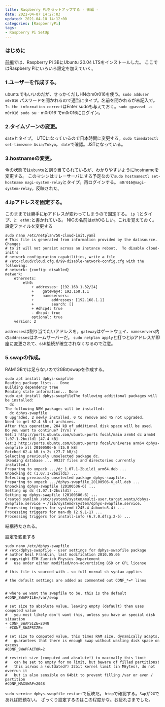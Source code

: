```yaml
---
title: Raspberry Piをセットアップする - 後編 -
date: 2021-04-07 14:27:03
updated: 2021-04-18 14:12:00
categories: [RaspberryPi]
tags: 
- Raspberry Pi SetUp
---
```

### はじめに
[前編](https://blog.m0r016.net/2021/04/07/setup-raspi/)では、Raspberry Pi 3BにUbuntu 20.04 LTSをインストールした。
ここではRaspberry Piにいろいろ設定を加えていく。

<!-- toc -->
<!-- more -->
### 1.ユーザーを作成する。
ubuntuでもいいのだが、せっかくだしHNのm0r016を使う。`sudo adduser m0r016`
パスワードを聞かれるので適当にタイプ。名前を聞かれるが未記入で。
`Is the information correct`はEnter
sudoも与えておく。`sudo gpasswd -a m0r016 sudo
`su - m0r016`でm0r016にログイン。

### 2.タイムゾーンの変更。
`date`とタイプ。
UTCになっているので日本時間に変更する。`sudo timedatectl set-timezone Asia/Tokyo`。
`date`で確認。JSTになっている。

### 3.hostnameの変更。
今の状態では`ubuntu`と割り当てられているが、わかりやすいようにhostnameを変更する。
このマシンはリレーサーバにする予定なので`sudo hostnamectl set-hostname magi-system-relay`とタイプ。再ログインする。
`m0r016@magi-system-relay`。反映された。

### 4.ipアドレスを固定する。
このままでは勝手にipアドレスが変わってしまうので固定する。
`ip l`とタイプ、`2: eth0:`と書かれている。
NICの名前はeth0らしい。これを覚えておく。
設定ファイルを変更する
```
sudo nano /etc/netplan/50-cloud-init.yaml
# This file is generated from information provided by the datasource.  Changes
# to it will not persist across an instance reboot.  To disable cloud-init's
# network configuration capabilities, write a file
# /etc/cloud/cloud.cfg.d/99-disable-network-config.cfg with the following:
# network: {config: disabled}
network:
    ethernets:
        eth0:
            + addresses: [192.168.1.32/24]
            +    gateway4: 192.168.1.1
            +    nameservers:
            +        addresses: [192.168.1.1]
            +        search: []
            + #dhcp4: true
            - dhcp4: true
            optional: true
    version: 2
```
`addresses`は割り当てたいアドレスを。`gateway`はゲートウェイ、`nameservers`内の`addresses`はネームサーバーだ。
`sudo netplan apply`と打つとipアドレスが即座に変更されて、ssh接続が確立されなくなるので注意。

### 5.swapの作成。
RAM1GBでは足らないので2GBのswapを作成する。
```
sudo apt install dphys-swapfile
Reading package lists... Done
Building dependency tree
Reading state information... Done
sudo apt install dphys-swapfileThe following additional packages will be installed:
  dc
The following NEW packages will be installed:
  dc dphys-swapfile
0 upgraded, 2 newly installed, 0 to remove and 45 not upgraded.
Need to get 62.4 kB of archives.
After this operation, 204 kB of additional disk space will be used.
Do you want to continue? [Y/n] Y
Get:1 http://ports.ubuntu.com/ubuntu-ports focal/main arm64 dc arm64 1.07.1-2build1 [47.4 kB]
Get:2 http://ports.ubuntu.com/ubuntu-ports focal/universe arm64 dphys-swapfile all 20100506-6 [15.0 kB]
Fetched 62.4 kB in 2s (27.7 kB/s)
Selecting previously unselected package dc.
(Reading database ... 99337 files and directories currently installed.)
Preparing to unpack .../dc_1.07.1-2build1_arm64.deb ...
Unpacking dc (1.07.1-2build1) ...
Selecting previously unselected package dphys-swapfile.
Preparing to unpack .../dphys-swapfile_20100506-6_all.deb ...
Unpacking dphys-swapfile (20100506-6) ...
Setting up dc (1.07.1-2build1) ...
Setting up dphys-swapfile (20100506-6) ...
Created symlink /etc/systemd/system/multi-user.target.wants/dphys-swapfile.service → /lib/systemd/system/dphys-swapfile.service.
Processing triggers for systemd (245.4-4ubuntu3.4) ...
Processing triggers for man-db (2.9.1-1) ...
Processing triggers for install-info (6.7.0.dfsg.2-5) ...
```
結構待たされる。

設定を変更する
```
sudo nano /etc/dphys-swapfile
# /etc/dphys-swapfile - user settings for dphys-swapfile package
# author Neil Franklin, last modification 2010.05.05
# copyright ETH Zuerich Physics Departement
#   use under either modified/non-advertising BSD or GPL license

# this file is sourced with . so full normal sh syntax applies

# the default settings are added as commented out CONF_*=* lines


# where we want the swapfile to be, this is the default
#CONF_SWAPFILE=/var/swap

# set size to absolute value, leaving empty (default) then uses computed value
#   you most likely don't want this, unless you have an special disk situation
+ CONF_SWAPSIZE=2048
- #CONF_SWAPSIZE=

# set size to computed value, this times RAM size, dynamically adapts,
#   guarantees that there is enough swap without wasting disk space on excess
#CONF_SWAPFACTOR=2

# restrict size (computed and absolute!) to maximally this limit
#   can be set to empty for no limit, but beware of filled partitions!
#   this is/was a (outdated?) 32bit kernel limit (in MBytes), do not overrun it
#   but is also sensible on 64bit to prevent filling /var or even / partition
#CONF_MAXSWAP=2048
```

`sudo service dphys-swapfile restart`で反映だ。
`htop`で確認する。`Swp`が`2G`であれば問題ない。
ざっくり設定するのはこの程度かな。お疲れさまでした。
